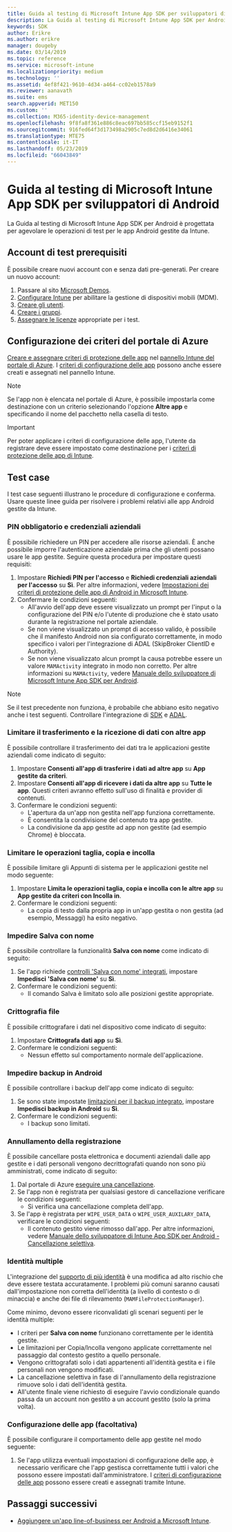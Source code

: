 ```yaml
---
title: Guida al testing di Microsoft Intune App SDK per sviluppatori di Android
description: La Guida al testing di Microsoft Intune App SDK per Android è utile per testare le app Android gestite da Intune.
keywords: SDK
author: Erikre
ms.author: erikre
manager: dougeby
ms.date: 03/14/2019
ms.topic: reference
ms.service: microsoft-intune
ms.localizationpriority: medium
ms.technology: ''
ms.assetid: 4ef8f421-9610-4d34-a464-cc02eb1578a9
ms.reviewer: aanavath
ms.suite: ems
search.appverid: MET150
ms.custom: ''
ms.collection: M365-identity-device-management
ms.openlocfilehash: 9f8fa8f361e886c8eac697bb585ccf15eb9152f1
ms.sourcegitcommit: 916fed64f3d173498a2905c7ed8d2d6416e34061
ms.translationtype: MTE75
ms.contentlocale: it-IT
ms.lasthandoff: 05/23/2019
ms.locfileid: "66043849"
---
```

# <a name="microsoft-intune-app-sdk-for-android-developers-testing-guide"></a>Guida al testing di Microsoft Intune App SDK per sviluppatori di Android

La Guida al testing di Microsoft Intune App SDK per Android è progettata per agevolare le operazioni di test per le app Android gestite da Intune.  

## <a name="prerequisite-test-accounts"></a>Account di test prerequisiti
È possibile creare nuovi account con e senza dati pre-generati. Per creare un nuovo account:
1. Passare al sito [Microsoft Demos](https://demos.microsoft.com/environments/create/tenant). 
2. [Configurare Intune](https://docs.microsoft.com/intune/setup-steps) per abilitare la gestione di dispositivi mobili (MDM).
3. [Creare gli utenti](https://docs.microsoft.com/intune/users-add).
4. [Creare i gruppi](https://docs.microsoft.com/intune/groups-add).
5. [Assegnare le licenze](https://docs.microsoft.com/intune/licenses-assign) appropriate per i test.


## <a name="azure-portal-policy-configuration"></a>Configurazione dei criteri del portale di Azure
[Creare e assegnare criteri di protezione delle app](https://docs.microsoft.com/intune/app-protection-policies) nel [pannello Intune del portale di Azure](https://portal.azure.com/?feature.customportal=false#blade/Microsoft_Intune_Apps/MainMenu/14/selectedMenuItem/Overview). I [criteri di configurazione delle app](https://docs.microsoft.com/intune/app-configuration-policies-overview) possono anche essere creati e assegnati nel pannello Intune.

> [!NOTE]
> Se l'app non è elencata nel portale di Azure, è possibile impostarla come destinazione con un criterio selezionando l'opzione **Altre app** e specificando il nome del pacchetto nella casella di testo.

> [!IMPORTANT]
> Per poter applicare i criteri di configurazione delle app, l'utente da registrare deve essere impostato come destinazione per i [criteri di protezione delle app di Intune](https://docs.microsoft.com/intune/app-protection-policy).

## <a name="test-cases"></a>Test case

I test case seguenti illustrano le procedure di configurazione e conferma. Usare queste linee guida per risolvere i problemi relativi alle app Android gestite da Intune.

### <a name="required-pin-and-corporate-credentials"></a>PIN obbligatorio e credenziali aziendali

È possibile richiedere un PIN per accedere alle risorse aziendali. È anche possibile imporre l'autenticazione aziendale prima che gli utenti possano usare le app gestite. Seguire questa procedura per impostare questi requisiti:

1. Impostare **Richiedi PIN per l'accesso** e **Richiedi credenziali aziendali per l'accesso** su **Sì**. Per altre informazioni, vedere [Impostazioni dei criteri di protezione delle app di Android in Microsoft Intune](app-protection-policy-settings-android.md#access-requirements).
2. Confermare le condizioni seguenti:
    - All'avvio dell'app deve essere visualizzato un prompt per l'input o la configurazione del PIN e/o l'utente di produzione che è stato usato durante la registrazione nel portale aziendale.
    - Se non viene visualizzato un prompt di accesso valido, è possibile che il manifesto Android non sia configurato correttamente, in modo specifico i valori per l'integrazione di ADAL (SkipBroker ClientID e Authority).
    - Se non viene visualizzato alcun prompt la causa potrebbe essere un valore `MAMActivity` integrato in modo non corretto. Per altre informazioni su `MAMActivity`, vedere [Manuale dello sviluppatore di Microsoft Intune App SDK per Android](app-sdk-android.md).

> [!NOTE] 
> Se il test precedente non funziona, è probabile che abbiano esito negativo anche i test seguenti. Controllare l'integrazione di [SDK](app-sdk-android.md##sdk-integration) e [ADAL](app-sdk-android.md#configure-azure-active-directory-authentication-library-adal).

### <a name="restrict-transferring-and-receiving-data-with-other-apps"></a>Limitare il trasferimento e la ricezione di dati con altre app
È possibile controllare il trasferimento dei dati tra le applicazioni gestite aziendali come indicato di seguito:

1. Impostare **Consenti all'app di trasferire i dati ad altre app** su **App gestite da criteri**.
2. Impostare **Consenti all'app di ricevere i dati da altre app** su **Tutte le app**. Questi criteri avranno effetto sull'uso di finalità e provider di contenuti.
3. Confermare le condizioni seguenti:
    - L'apertura da un'app non gestita nell'app funziona correttamente.
    - È consentita la condivisione del contenuto tra app gestite.
    - La condivisione da app gestite ad app non gestite (ad esempio Chrome) è bloccata.

### <a name="restrict-cut-copy-and-paste"></a>Limitare le operazioni taglia, copia e incolla
È possibile limitare gli Appunti di sistema per le applicazioni gestite nel modo seguente:

1. Impostare **Limita le operazioni taglia, copia e incolla con le altre app** su **App gestite da criteri con Incolla in**.
2. Confermare le condizioni seguenti:
    - La copia di testo dalla propria app in un'app gestita o non gestita (ad esempio, Messaggi) ha esito negativo.

### <a name="prevent-save-as"></a>Impedire **Salva con nome**
È possibile controllare la funzionalità **Salva con nome** come indicato di seguito:

1. Se l'app richiede [controlli 'Salva con nome' integrati](app-sdk-android.md#example-determine-if-saving-to-device-or-cloud-storage-is-permitted), impostare **Impedisci 'Salva con nome'** su **Sì**.
2. Confermare le condizioni seguenti:
    - Il comando Salva è limitato solo alle posizioni gestite appropriate.

### <a name="file-encryption"></a>Crittografia file
È possibile crittografare i dati nel dispositivo come indicato di seguito:

1. Impostare **Crittografa dati app** su **Sì**.
2. Confermare le condizioni seguenti:
    - Nessun effetto sul comportamento normale dell'applicazione.

### <a name="prevent-android-backups"></a>Impedire backup in Android
È possibile controllare i backup dell'app come indicato di seguito:

1. Se sono state impostate [limitazioni per il backup integrato](app-sdk-android.md#protecting-backup-data), impostare **Impedisci backup in Android** su **Sì**.
2. Confermare le condizioni seguenti:
    - I backup sono limitati.

### <a name="unenrollment"></a>Annullamento della registrazione
È possibile cancellare posta elettronica e documenti aziendali dalle app gestite e i dati personali vengono decrittografati quando non sono più amministrati, come indicato di seguito:

1. Dal portale di Azure [eseguire una cancellazione](https://docs.microsoft.com/intune/apps-selective-wipe).
2. Se l'app non è registrata per qualsiasi gestore di cancellazione verificare le condizioni seguenti:
    - Si verifica una cancellazione completa dell'app.
3. Se l'app è registrata per `WIPE_USER_DATA` o `WIPE_USER_AUXILARY_DATA`, verificare le condizioni seguenti:
    - Il contenuto gestito viene rimosso dall'app. Per altre informazioni, vedere [Manuale dello sviluppatore di Intune App SDK per Android - Cancellazione selettiva](app-sdk-android.md#selective-wipe).

### <a name="multi-identity"></a>Identità multiple
L'integrazione del [supporto di più identità](app-sdk-android.md#multi-identity-optional) è una modifica ad alto rischio che deve essere testata accuratamente. I problemi più comuni saranno causati dall'impostazione non corretta dell'identità (a livello di contesto o di minaccia) e anche dei file di rilevamento (`MAMFileProtectionManager`).

Come minimo, devono essere riconvalidati gli scenari seguenti per le identità multiple:

- I criteri per **Salva con nome** funzionano correttamente per le identità gestite.
- Le limitazioni per Copia/Incolla vengono applicate correttamente nel passaggio dal contesto gestito a quello personale.
- Vengono crittografati solo i dati appartenenti all'identità gestita e i file personali non vengono modificati.
- La cancellazione selettiva in fase di l'annullamento della registrazione rimuove solo i dati dell'identità gestita.
- All'utente finale viene richiesto di eseguire l'avvio condizionale quando passa da un account non gestito a un account gestito (solo la prima volta).

### <a name="app-configuration-optional"></a>Configurazione delle app (facoltativa)
È possibile configurare il comportamento delle app gestite nel modo seguente:

1. Se l'app utilizza eventuali impostazioni di configurazione delle app, è necessario verificare che l'app gestisca correttamente tutti i valori che possono essere impostati dall'amministratore. I [criteri di configurazione delle app](https://docs.microsoft.com/intune/app-configuration-policies-overview) possono essere creati e assegnati tramite Intune.

## <a name="next-steps"></a>Passaggi successivi

- [Aggiungere un'app line-of-business per Android a Microsoft Intune](lob-apps-android.md).
